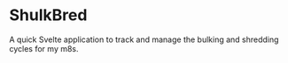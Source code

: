 # ShulkBred

A quick Svelte application to track and manage the bulking and shredding cycles for my m8s. 
